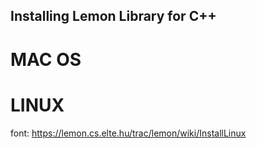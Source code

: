 
Installing Lemon Library for C++
--------------------------------

MAC OS
======


LINUX
=====


font: https://lemon.cs.elte.hu/trac/lemon/wiki/InstallLinux
